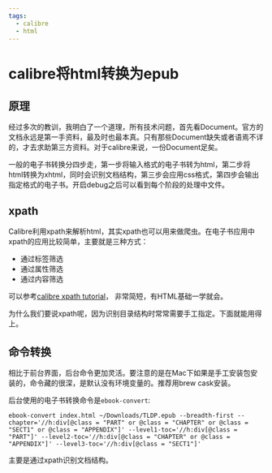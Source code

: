 ```yaml
---
tags:
  - calibre
  - html
---
```


# calibre将html转换为epub

## 原理

经过多次的教训，我明白了一个道理，所有技术问题，首先看Document。官方的文档永远是第一手资料，最及时也最本真。只有那些Document缺失或者语焉不详的，才去求助第三方资料。对于calibre来说，一份Document足矣。

一般的电子书转换分四步走，第一步将输入格式的电子书转为html，第二步将html转换为xhtml，同时会识别文档结构，第三步会应用css格式，第四步会输出指定格式的电子书。开启debug之后可以看到每个阶段的处理中文件。

## xpath

Calibre利用xpath来解析html，其实xpath也可以用来做爬虫。在电子书应用中xpath的应用比较简单，主要就是三种方式：

* 通过标签筛选
* 通过属性筛选
* 通过内容筛选

可以参考[calibre xpath tutorial](https://manual.calibre-ebook.com/xpath.html#xpath-tutorial)， 非常简短，有HTML基础一学就会。

为什么我们要说xpath呢，因为识别目录结构时常常需要手工指定。下面就能用得上。

## 命令转换

相比于前台界面，后台命令更加灵活。要注意的是在Mac下如果是手工安装包安装的，命令藏的很深，是默认没有环境变量的。推荐用brew cask安装。

后台使用的电子书转换命令是`ebook-convert`:

~~~shell
ebook-convert index.html ~/Downloads/TLDP.epub --breadth-first --chapter='//h:div[@class = "PART" or @class = "CHAPTER" or @class = "SECT1" or @class = "APPENDIX"]' --level1-toc='//h:div[@class = "PART"]' --level2-toc='//h:div[@class = "CHAPTER" or @class = "APPENDIX"]' --level3-toc='//h:div[@class = "SECT1"]'
~~~

主要是通过xpath识别文档结构。
